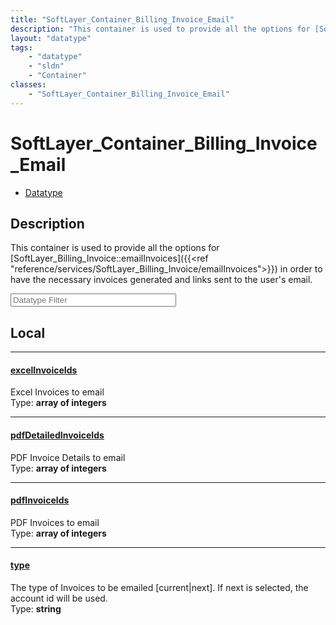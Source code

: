 ```yaml
---
title: "SoftLayer_Container_Billing_Invoice_Email"
description: "This container is used to provide all the options for [SoftLayer_Billing_Invoice::emailInvoices]({{<ref 'reference/servi... "
layout: "datatype"
tags:
    - "datatype"
    - "sldn"
    - "Container"
classes:
    - "SoftLayer_Container_Billing_Invoice_Email"
---
```


# SoftLayer_Container_Billing_Invoice_Email
<div id='service-datatype'>
    <ul id='sldn-reference-tabs'>
        <li id='datatype'> <a href='/reference/datatypes/SoftLayer_Container_Billing_Invoice_Email' >Datatype</a></li>
    </ul>
</div>

## Description 


This container is used to provide all the options for [SoftLayer_Billing_Invoice::emailInvoices]({{<ref "reference/services/SoftLayer_Billing_Invoice/emailInvoices">}}) in order to have the necessary invoices generated and links sent to the user's email. 





<!-- Filer BEGIN -->
<div class="view-filters">
        <div class="clearfix">
            <div class="search-input-box">
                <input placeholder="Datatype Filter" onkeyup="titleSearch(inputId='prop-input', divId='properties', elementClass='prop-row')" 
                    type="text" id="prop-input" value="" size="30" maxlength="128" class="form-text">
            </div>
        </div>
</div>
<!-- Filer END -->

<div id="properties" class="content">
<div id="localProperties" class="prop-content" >

## Local
<div class="prop-row">

-----
[excelInvoiceIds]: #excelinvoiceids
#### [excelInvoiceIds]
Excel Invoices to email  
<span class="type-label">Type: </span>**array of integers**  



</div>
<div class="prop-row">

-----
[pdfDetailedInvoiceIds]: #pdfdetailedinvoiceids
#### [pdfDetailedInvoiceIds]
PDF Invoice Details to email  
<span class="type-label">Type: </span>**array of integers**  



</div>
<div class="prop-row">

-----
[pdfInvoiceIds]: #pdfinvoiceids
#### [pdfInvoiceIds]
PDF Invoices to email  
<span class="type-label">Type: </span>**array of integers**  



</div>
<div class="prop-row">

-----
[type]: #type
#### [type]
The type of Invoices to be emailed [current|next]. If next is selected, the account id will be used.  
<span class="type-label">Type: </span>**string**  



</div>
</div>
<!-- LOCAL PROPERTY END -->

</div>


